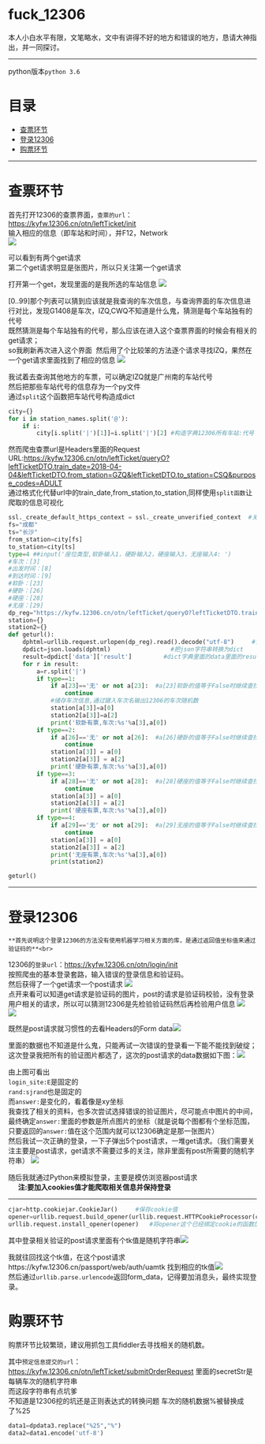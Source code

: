 fuck_12306
=========

本人小白水平有限，文笔略水，文中有讲得不好的地方和错误的地方，恳请大神指出，并一同探讨。
***
python版本`python 3.6`

# 目录
* [查票环节](#查票环节)
* [登录12306](#登录12306)
* [购票环节](#购票环节)

****
# 查票环节<br>
首先打开12306的查票界面，`查票的url`：https://kyfw.12306.cn/otn/leftTicket/init<br>
输入相应的信息（即车站和时间），并F12，Network<br>
![](https://github.com/J-crow/fuck_12306/raw/master/image/check.png)


可以看到有两个get请求<br>
第二个get请求明显是张图片，所以只关注第一个get请求<br>


打开第一个get，发现里面的是我所选的车站信息 ![](https://github.com/J-crow/fuck_12306/raw/master/image/check1.png)<br>

[0..99]那个列表可以猜到应该就是我查询的车次信息，与查询界面的车次信息进行对比，发现G1408是车次，IZQ,CWQ不知道是什么鬼，猜测是每个车站独有的代号<br>
既然猜测是每个车站独有的代号，那么应该在进入这个查票界面的时候会有相关的get请求；<br>
so我刷新再次进入这个界面  然后用了个比较笨的方法逐个请求寻找IZQ，果然在一个get请求里面找到了相应的信息 ![](https://github.com/J-crow/fuck_12306/raw/master/image/check2.png)<br>

我试着去查询其他地方的车票，可以确定IZQ就是广州南的车站代号<br>
然后把那些车站代号的信息存为一个py文件<br>
通过`split`这个函数把车站代号构造成dict
```python
city={}
for i in station_names.split('@'):
    if i:
        city[i.split('|')[1]]=i.split('|')[2] #构造字典12306所有车站:代号
```

然而爬虫查票url是Headers里面的Request URL:https://kyfw.12306.cn/otn/leftTicket/queryO?leftTicketDTO.train_date=2018-04-04&leftTicketDTO.from_station=GZQ&leftTicketDTO.to_station=CSQ&purpose_codes=ADULT<br>
通过格式化代替url中的train_date,from_station,to_station,同样使用`split函数`让爬取的信息可视化
```python
ssl._create_default_https_context = ssl._create_unverified_context  #关闭证书验证
fs="成都"
ts="长沙"
from_station=city[fs]
to_station=city[ts]
type=4 ##input('座位类型,软卧输入1，硬卧输入2，硬座输入3，无座输入4: ')
#车次：[3]
#出发时间：[8]
#到达时间：[9]
#软卧：[23]
#硬卧：[26]
#硬座：[28]
#无座：[29]
dp_reg="https://kyfw.12306.cn/otn/leftTicket/queryO?leftTicketDTO.train_date=%s&leftTicketDTO.from_station=%s&leftTicketDTO.to_station=%s&purpose_codes=ADULT"%(train_date,from_station ,to_station)
station={}
station2={}
def geturl():
    dphtml=urllib.request.urlopen(dp_reg).read().decode("utf-8")     #读取HTML，并转码
    dpdict=json.loads(dphtml)                 #把json字符串转换为dict
    result=dpdict['data']['result']         #dict字典里面的data里面的result是所需要的车次信息
    for r in result:
        a=r.split('|')
        if type==1:
            if a[23]=='无' or not a[23]:  #a[23]软卧的值等于False时继续查找
                continue
            #储存车次信息,通过键入车次名输出12306的车次随机数
            station[a[3]]=a[0]
            station2[a[3]]=a[2]
            print('软卧有票,车次:%s'%a[3],a[0])
        if type==2:
            if a[26]=='无' or not a[26]:  #a[26]硬卧的值等于False时继续查找
                continue
            station[a[3]] = a[0]
            station2[a[3]] = a[2]
            print('硬卧有票,车次:%s'%a[3],a[0])
        if type==3:
            if a[28]=='无' or not a[28]:  #a[28]硬座的值等于False时继续查找
                continue
            station[a[3]] = a[0]
            station2[a[3]] = a[2]
            print('硬座有票,车次:%s'%a[3],a[0])
        if type==4:
            if a[29]=='无' or not a[29]:  #a[29]无座的值等于False时继续查找
                continue
            station[a[3]] = a[0]
            station2[a[3]] = a[2]
            print('无座有票,车次:%s'%a[3],a[0])
            print(station2)

geturl()
```
***
# 登录12306<br>
    **首先说明这个登录12306的方法没有使用机器学习相关方面的库，是通过返回值坐标值来通过验证码的**<br>
12306的`登录url`：https://kyfw.12306.cn/otn/login/init<br>
按照爬虫的基本登录套路，输入错误的登录信息和验证码。<br>
然后获得了一个get请求一个post请求 ![](https://github.com/J-crow/fuck_12306/raw/master/image/login1.png)<br>
点开来看可以知道get请求是验证码的图片，post的请求是验证码校验，没有登录用户相关的请求，所以可以猜测12306是先检验验证码然后再检验用户信息
![](https://github.com/J-crow/fuck_12306/raw/master/image/login3.png)  ![](https://github.com/J-crow/fuck_12306/raw/master/image/login2.png)<br>

既然是post请求就习惯性的去看Headers的Form data![](https://github.com/J-crow/fuck_12306/raw/master/image/login4.png)<br>

里面的数据也不知道是什么鬼，只能再试一次错误的登录看一下能不能找到破绽；<br>
这次登录我把所有的验证图片都选了，这次的post请求的data数据如下图：![](https://github.com/J-crow/fuck_12306/raw/master/image/login7.png)<br>

由上图可看出<br>
`login_site:E`是固定的<br>
`rand:sjrand`也是固定的<br>
而`answer:`是变化的，看着像是xy坐标<br>
我查找了相关的资料，也多次尝试选择错误的验证图片，尽可能点中图片的中间，最终确定`answer:`里面的参数是所点图片的坐标（就是说每个图都有个坐标范围，只要返回的`answer:`值在这个范围内就可以12306确定是那一张图片）<br>
然后我试一次正确的登录，一下子弹出5个post请求，一堆get请求。（我们需要关注主要是post请求，get请求不需要过多的关注，除非里面有post所需要的随机字符串）
![](https://github.com/J-crow/fuck_12306/raw/master/image/login8.png)<br>

随后我就通过Python来模拟登录，主要是模仿浏览器post请求<br>
      **注:要加入cookies值才能爬取相关信息并保持登录**<br>
 ****
```python
cjar=http.cookiejar.CookieJar()     #保存cookie值
opener=urllib.request.build_opener(urllib.request.HTTPCookieProcessor(cjar))   #加入保存后的cookie
urllib.request.install_opener(opener)   #将opener这个已经绑定cookie的函数加入request中
```
其中登录相关验证的post请求里面有个tk值是随机字符串![](https://github.com/J-crow/fuck_12306/raw/master/image/login9.png)<br>

我就往回找这个tk值，在这个post请求https://kyfw.12306.cn/passport/web/auth/uamtk 找到相应的tk值![](https://github.com/J-crow/fuck_12306/raw/master/image/login10.png)<br>
然后通过`urllib.parse.urlencode`返回form_data，记得要加消息头，最终实现登录。


# 购票环节 <br>
购票环节比较繁琐，建议用抓包工具fiddler去寻找相关的随机数。

其中`预定信息提交的url`：https://kyfw.12306.cn/otn/leftTicket/submitOrderRequest 里面的secretStr是每辆车次的随机字符串<br>
    而这段字符串有点坑爹<br>
    不知道是12306挖的坑还是正则表达式的转换问题  车次的随机数据%被替换成了%25 <br>
```python
data1=dpdata3.replace("%25","%")
data2=data1.encode('utf-8')
```

